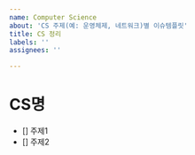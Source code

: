```yaml
---
name: Computer Science
about: 'CS 주제(예: 운영체제, 네트워크)별 이슈템플릿'
title: CS 정리
labels: ''
assignees: ''

---
```


# CS명
- [] 주제1
- [] 주제2
